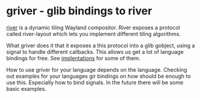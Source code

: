 griver - glib bindings to river
==============================

[river](https://github.com/riverwm/river) is a dynamic tiling Wayland
compositor. River exposes a protocol called river-layout which lets you
implement different tiling algorithms.

What griver does it that it exposes a this protocol into a glib gobject, using a
signal to handle different callbacks. This allows us get a lot of language
bindings for free. See
[implentations](https://gi.readthedocs.io/en/latest/users.html) for some of
them.

How to use griver for your language depends on the language. Checking out
examples for your languages gir bindings on how should be enough to use this.
Especially how to bind signals. In the future there will be some basic
examples.
